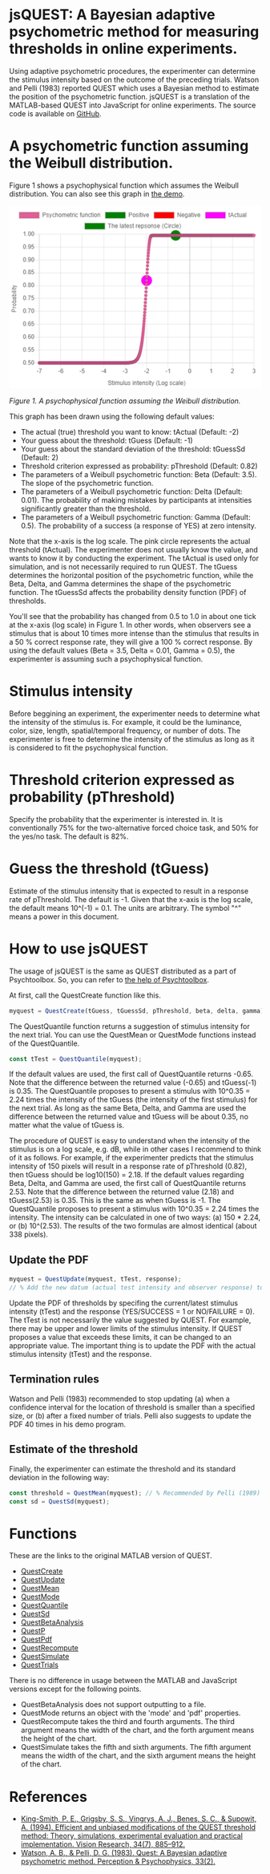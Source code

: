 # jsQUEST: A Bayesian adaptive psychometric method for measuring thresholds in online experiments.

Using adaptive psychometric procedures, the experimenter can determine the stimulus intensity based on the outcome of the preceding trials. Watson and Pelli (1983) reported QUEST which uses a Bayesian method to estimate the position of the psychometric function. jsQUEST is a translation of the MATLAB-based QUEST into JavaScript for online experiments. The source code is available on [GitHub](https://github.com/kurokida/jsQUEST).

# A psychometric function assuming the Weibull distribution. 

Figure 1 shows a psychophysical function which assumes the Weibull distribution. You can also see this graph in [the demo](https://www.hes.kyushu-u.ac.jp/~kurokid/QUEST/jsPsychDemo/jsQUEST_jsPsychDemo.html). 

![Weibull](./images/Weibull_function.png)

*Figure 1. A psychophysical function assuming the Weibull distribution.*

This graph has been drawn using the following default values:

- The actual (true) threshold you want to know: tActual (Default: -2)
- Your guess about the threshold: tGuess (Default: -1)
- Your guess about the standard deviation of the threshold: tGuessSd (Default: 2)
- Threshold criterion expressed as probability: pThreshold (Default: 0.82)
- The parameters of a Weibull psychometric function: Beta (Default: 3.5). The slope of the psychometric function.
- The parameters of a Weibull psychometric function: Delta (Default: 0.01). The probability of making mistakes by participants at intensities significantly greater than the threshold.
- The parameters of a Weibull psychometric function: Gamma (Default: 0.5). The probability of a success (a response of YES) at zero intensity.

Note that the x-axis is the log scale. The pink circle represents the actual threshold (tActual). The experimenter does not usually know the value, and wants to know it by conducting the experiment. The tActual is used only for simulation, and is not necessarily required to run QUEST. The tGuess determines the horizontal position of the psychometric function, while the Beta, Delta, and Gamma determines the shape of the psychometric function. The tGuessSd affects the probability density function (PDF) of thresholds.

You'll see that the probability has changed from 0.5 to 1.0 in about one tick at the x-axis (log scale) in Figure 1. In other words, when observers see a stimulus that is about 10 times more intense than the stimulus that results in a 50 % correct response rate, they will give a 100 % correct response. By using the default values (Beta = 3.5, Delta = 0.01, Gamma = 0.5), the experimenter is assuming such a psychophysical function.

# Stimulus intensity

Before beggining an experiment, the experimenter needs to determine what the intensity of the stimulus is. For example, it could be the luminance, color, size, length, spatial/temporal frequency, or number of dots. The experimenter is free to determine the intensity of the stimulus as long as it is considered to fit the psychophysical function.

# Threshold criterion expressed as probability (pThreshold)

Specify the probability that the experimenter is interested in. It is conventionally 75% for the two-alternative forced choice task, and 50% for the yes/no task. The default is 82%.

# Guess the threshold (tGuess)

Estimate of the stimulus intensity that is expected to result in a response rate of pThreshold. The default is -1. Given that the x-axis is the log scale, the default means 10^(-1) = 0.1. The units are arbitrary. The symbol "^" means a power in this document.

# How to use jsQUEST

The usage of jsQUEST is the same as QUEST distributed as a part of Psychtoolbox. So, you can refer to [the help of Psychtoolbox](http://psychtoolbox.org/docs/Quest).

At first, call the QuestCreate function like this.

```javascript 
myquest = QuestCreate(tGuess, tGuessSd, pThreshold, beta, delta, gamma);
```

The QuestQuantile function returns a suggestion of stimulus intensity for the next trial. You can use the QuestMean or QuestMode functions instead of the QuestQuantile.

```javascript 
const tTest = QuestQuantile(myquest);	
```

If the default values are used, the first call of QuestQuantile returns -0.65. Note that the difference between the returned value (-0.65) and tGuess(-1) is 0.35. The QuestQuantile proposes to present a stimulus with 10^0.35 = 2.24 times the intensity of the tGuess (the intensity of the first stimulus) for the next trial. As long as the same Beta, Delta, and Gamma are used the difference between the returned value and tGuess will be about 0.35, no matter what the value of tGuess is.

The procedure of QUEST is easy to understand when the intensity of the stimulus is on a log scale, e.g. dB, while in other cases I recommend to think of it as follows. For example, if the experimenter predicts that the stimulus intensity of 150 pixels will result in a response rate of pThreshold (0.82), then tGuess should be log10(150) = 2.18. If the default values regarding Beta, Delta, and Gamma are used, the first call of QuestQuantile returns 2.53. Note that the difference between the returned value (2.18) and tGuess(2.53) is 0.35. This is the same as when tGuess is -1. The QuestQuantile proposes to present a stimulus with 10^0.35 = 2.24 times the intensity. The intensity can be calculated in one of two ways: (a) 150 * 2.24, or (b) 10^(2.53). The results of the two formulas are almost identical (about 338 pixels).

## Update the PDF

```javascript
myquest = QuestUpdate(myquest, tTest, response); 
// % Add the new datum (actual test intensity and observer response) to the database.
```

Update the PDF of thresholds by specifing the current/latest stimulus intensity (tTest) and the response (YES/SUCCESS = 1 or NO/FAILURE = 0). The tTest is not necessarily the value suggested by QUEST. For example, there may be upper and lower limits of the stimulus intensity. If QUEST proposes a value that exceeds these limits, it can be changed to an appropriate value. The important thing is to update the PDF with the actual stimulus intensity (tTest) and the response.

## Termination rules

Watson and Pelli (1983) recommended to stop updating (a) when a confidence interval for the location of threshold is smaller than a specified size, or (b) after a fixed number of trials. Pelli also suggests to update the PDF 40 times in his demo program.

## Estimate of the threshold

Finally, the experimenter can estimate the threshold and its standard deviation in the following way:

```javascript
const threshold = QuestMean(myquest); // % Recommended by Pelli (1989) and King-Smith et al. (1994). 
const sd = QuestSd(myquest);
```

# Functions

These are the links to the original MATLAB version of QUEST. 

- [QuestCreate](http://psychtoolbox.org/docs/QuestCreate)
- [QuestUpdate](http://psychtoolbox.org/docs/QuestUpdate)
- [QuestMean](http://psychtoolbox.org/docs/QuestMean)
- [QuestMode](http://psychtoolbox.org/docs/QuestMode)
- [QuestQuantile](http://psychtoolbox.org/docs/QuestQuantile)
- [QuestSd](http://psychtoolbox.org/docs/QuestSd)
- [QuestBetaAnalysis](http://psychtoolbox.org/docs/QuestBetaAnalysis)
- [QuestP](http://psychtoolbox.org/docs/QuestP)
- [QuestPdf](http://psychtoolbox.org/docs/QuestPdf)
- [QuestRecompute](http://psychtoolbox.org/docs/QuestRecompute)
- [QuestSimulate](http://psychtoolbox.org/docs/QuestSimulate)
- [QuestTrials](http://psychtoolbox.org/docs/QuestTrials)

There is no difference in usage between the MATLAB and JavaScript versions except for the following points.

- QuestBetaAnalysis does not support outputting to a file.
- QuestMode returns an object with the 'mode' and 'pdf' properties.
- QuestRecompute takes the third and fourth arguments. The third argument means the width of the chart, and the forth argument means the height of the chart.
- QuestSimulate takes the fifth and sixth arguments. The fifth argument means the width of the chart, and the sixth argument means the height of the chart.

# References

- [King-Smith, P. E., Grigsby, S. S., Vingrys, A. J., Benes, S. C., & Supowit, A. (1994). Efficient and unbiased modifications of the QUEST threshold method: Theory, simulations, experimental evaluation and practical implementation. Vision Research, 34(7), 885–912. ](https://doi.org/10.1016/0042-6989(94)90039-6)
- [Watson, A. B., & Pelli, D. G. (1983). Quest: A Bayesian adaptive psychometric method. Perception & Psychophysics, 33(2). ](https://doi.org/10.3758/BF03202828)
